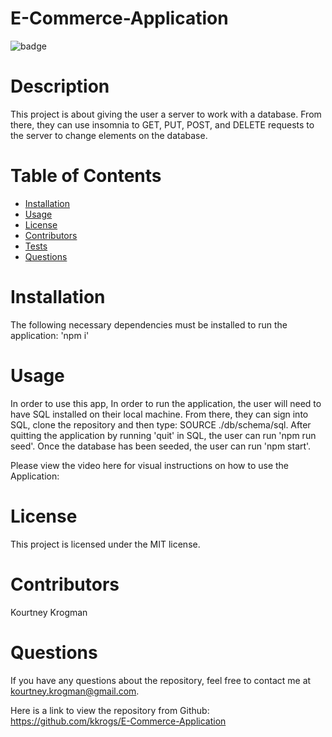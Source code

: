 # E-Commerce-Application
 ![badge](https://img.shields.io/badge/License-MIT-brightgreen)

# Description
This project is about giving the user a server to work with a database. From there, they can use insomnia to GET, PUT, POST, and DELETE requests to the server to change elements on the database.
# Table of Contents
* [Installation](#installation)
* [Usage](#usage)
* [License](#license)
* [Contributors](#contributors)
* [Tests](#tests)
* [Questions](#questions)
# Installation
The following necessary dependencies must be installed to run the application: 'npm i'
# Usage
In order to use this app, In order to run the application, the user will need to have SQL installed on their local machine. From there, they can sign into SQL, clone the repository and then type: SOURCE ./db/schema/sql. After quitting the application by running 'quit' in SQL, the user can run 'npm run seed'. Once the database has been seeded, the user can run 'npm start'.

Please view the video here for visual instructions on how to use the Application:

# License
This project is licensed under the MIT license.


# Contributors
 Kourtney Krogman
# Questions
If you have any questions about the repository, feel free to contact me at kourtney.krogman@gmail.com.

Here is a link to view the repository from Github:
https://github.com/kkrogs/E-Commerce-Application
